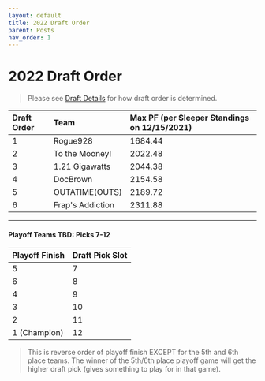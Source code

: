 ```yaml
---
layout: default
title: 2022 Draft Order
parent: Posts
nav_order: 1
---
```

# 2022 Draft Order

> Please see [Draft Details](Draft.md) for how draft order is determined.

| Draft Order | Team | Max PF (per Sleeper Standings on 12/15/2021) |
|:-------------|:------------------|:------------------|
| 1 | Rogue928 | 1684.44 |
| 2 | To the Mooney! | 2022.48 |
| 3 | 1.21 Gigawatts | 2044.38 |
| 4 | DocBrown | 2154.58 |
| 5 | OUTATIME(OUTS) | 2189.72 |
| 6 | Frap's Addiction | 2311.88 |

-------

#### **Playoff Teams TBD: Picks 7-12**

| Playoff Finish | Draft Pick Slot |
|:-------------|:------------------|
| 5 | 7 |
| 6 | 8 |
| 4 | 9 |
| 3 | 10 |
| 2 | 11 |
| 1 (Champion) | 12 |

> This is reverse order of playoff finish EXCEPT for the 5th and 6th place teams. The winner of the 5th/6th place playoff game will get the higher draft pick (gives something to play for in that game).